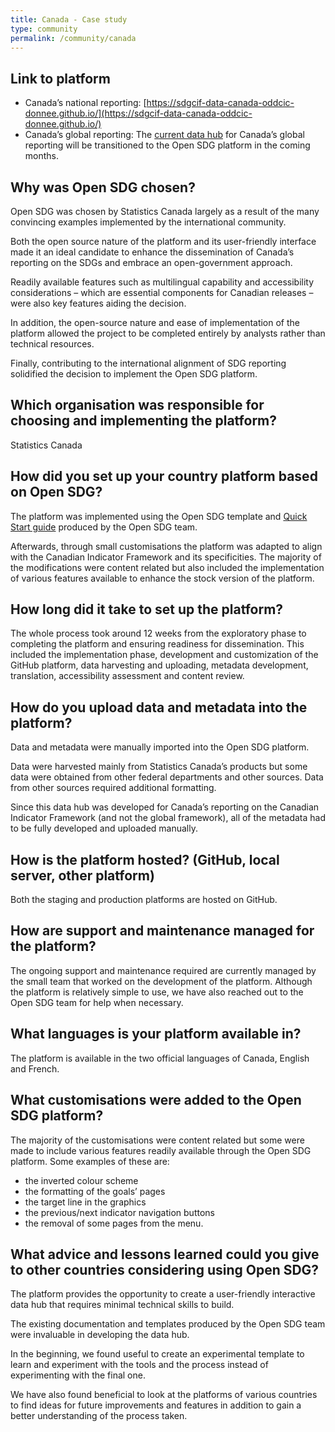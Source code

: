 ```yaml
---
title: Canada - Case study
type: community
permalink: /community/canada
---
```


## Link to platform

- Canada’s national reporting: [https://sdgcif-data-canada-oddcic-donnee.github.io/](https://sdgcif-data-canada-oddcic-donnee.github.io/)
- Canada’s global reporting: The [current data hub](https://www144.statcan.gc.ca/sdg-odd/index-eng.htm) for Canada’s global reporting will be transitioned to the Open SDG platform in the coming months.

## Why was Open SDG chosen?

Open SDG was chosen by Statistics Canada largely as a result of the many convincing examples implemented by the international community.

Both the open source nature of the platform and its user-friendly interface made it an ideal candidate to enhance the dissemination of Canada’s reporting on the SDGs and embrace an open-government approach.

Readily available features such as multilingual capability and accessibility considerations – which are essential components for Canadian releases – were also key features aiding the decision.

In addition, the open-source nature and ease of implementation of the platform allowed the project to be completed entirely by analysts rather than technical resources.

Finally, contributing to the international alignment of SDG reporting solidified the decision to implement the Open SDG platform.

## Which organisation was responsible for choosing and implementing the platform?

Statistics Canada

## How did you set up your country platform based on Open SDG?

The platform was implemented using the Open SDG template and [Quick Start guide](https://open-sdg.readthedocs.io/en/latest/quick-start/) produced by the Open SDG team.

Afterwards, through small customisations the platform was adapted to align with the Canadian Indicator Framework and its specificities. The majority of the modifications were content related but also included the implementation of various features available to enhance the stock version of the platform.

## How long did it take to set up the platform?

The whole process took around 12 weeks from the exploratory phase to completing the platform and ensuring readiness for dissemination. This included the implementation phase, development and customization of the GitHub platform, data harvesting and uploading, metadata development, translation, accessibility assessment and content review.

## How do you upload data and metadata into the platform?

Data and metadata were manually imported into the Open SDG platform.

Data were harvested mainly from Statistics Canada’s products but some data were obtained from other federal departments and other sources. Data from other sources required additional formatting.

Since this data hub was developed for Canada’s reporting on the Canadian Indicator Framework (and not the global framework), all of the metadata had to be fully developed and uploaded manually.

## How is the platform hosted? (GitHub, local server, other platform)

Both the staging and production platforms are hosted on GitHub.

## How are support and maintenance managed for the platform?

The ongoing support and maintenance required are currently managed by the small team that worked on the development of the platform. Although the platform is relatively simple to use, we have also reached out to the Open SDG team for help when necessary.

## What languages is your platform available in?

The platform is available in the two official languages of Canada, English and French.

## What customisations were added to the Open SDG platform?

The majority of the customisations were content related but some were made to include various features readily available through the Open SDG platform. Some examples of these are:

- the inverted colour scheme
- the formatting of the goals’ pages
- the target line in the graphics
- the previous/next indicator navigation buttons
- the removal of some pages from the menu.

## What advice and lessons learned could you give to other countries considering using Open SDG?

The platform provides the opportunity to create a user-friendly interactive data hub that requires minimal technical skills to build.

The existing documentation and templates produced by the Open SDG team were invaluable in developing the data hub.

In the beginning, we found useful to create an experimental template to learn and experiment with the tools and the process instead of experimenting with the final one.

We have also found beneficial to look at the platforms of various countries to find ideas for future improvements and features in addition to gain a better understanding of the process taken.

